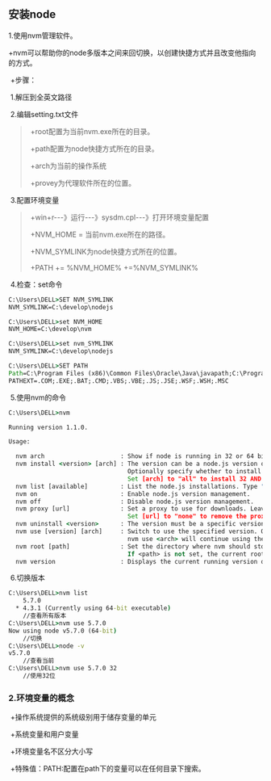 ## 安装node

1.使用nvm管理软件。

​	+nvm可以帮助你的node多版本之间来回切换，以创建快捷方式并且改变他指向的方式。

​	+步骤：

​		1.解压到全英文路径

​		2.编辑setting.txt文件

> ​			+root配置为当前nvm.exe所在的目录。
>
> ​			+path配置为node快捷方式所在的目录。
>
> ​			+arch为当前的操作系统
>
> ​			+provey为代理软件所在的位置。
>

​		3.配置环境变量

> ​			+win+r---》运行---》sysdm.cpl---》打开环境变量配置
>
> ​			+NVM_HOME = 当前nvm.exe所在的路径。
>
> ​			+NVM_SYMLINK为node快捷方式所在的位置。
>
> ​			+PATH += %NVM_HOME% +=%NVM_SYMLINK%
>

​		4.检查：set命令

```cmd
C:\Users\DELL>SET NVM_SYMLINK
NVM_SYMLINK=C:\develop\nodejs

C:\Users\DELL>set NVM_HOME
NVM_HOME=C:\develop\nvm

C:\Users\DELL>set nvm_SYMLINK
NVM_SYMLINK=C:\develop\nodejs

C:\Users\DELL>SET PATH
Path=C:\Program Files (x86)\Common Files\Oracle\Java\javapath;C:\Program Files\Java\jdk1.8.0_144\bin;C:\ProgramData\Oracle\Java\javapath;C:\Program Files (x86)\Razer Chroma SDK\bin;C:\Program Files\Razer Chroma SDK\bin;C:\Program Files (x86)\Intel\iCLS Client\;C:\Program Files\Intel\iCLS Client\;C:\Program Files\Intel\WiFi\bin;C:\Windows\system32;C:\Windows;C:\Windows\System32\Wbem;C:\Windows\System32\WindowsPowerShell\v1.0\;C:\Program Files (x86)\Intel\Intel(R) Management Engine Components\DAL;C:\Program Files\Intel\Intel(R) Management Engine Components\DAL;C:\Program Files (x86)\Intel\Intel(R) Management Engine Components\IPT;C:\Program Files\Intel\Intel(R) Management Engine Components\IPT;C:\Program Files (x86)\NVIDIA Corporation\PhysX\Common;C:\Users\DELL\AppData\Local\Microsoft\WindowsApps;C:\Program Files\Common Files\Intel\WirelessCommon\;;C:\WINDOWS\system32;C:\WINDOWS;C:\WINDOWS\System32\Wbem;C:\WINDOWS\System32\WindowsPowerShell\v1.0\;C:\WINDOWS\System32\OpenSSH\;F:\tool\command;C:\Users\DELL\AppData\Local\Microsoft\WindowsApps;C:\Program Files\Bandizip\;C:\Program Files\Java\jdk1.8.0_144\bin;C:\Users\DELL\AppData\Local\atom\bin;C:\develop\nvm;C:\develop\nodejs;
PATHEXT=.COM;.EXE;.BAT;.CMD;.VBS;.VBE;.JS;.JSE;.WSF;.WSH;.MSC

```

​		5.使用nvm的命令

```cmd
C:\Users\DELL>nvm

Running version 1.1.0.

Usage:

  nvm arch                     : Show if node is running in 32 or 64 bit mode.
  nvm install <version> [arch] : The version can be a node.js version or "latest" for the latest stable version.
                                 Optionally specify whether to install the 32 or 64 bit version (defaults to system arch).
                                 Set [arch] to "all" to install 32 AND 64 bit versions.
  nvm list [available]         : List the node.js installations. Type "available" at the end to see what can be installed. Aliased as ls.
  nvm on                       : Enable node.js version management.
  nvm off                      : Disable node.js version management.
  nvm proxy [url]              : Set a proxy to use for downloads. Leave [url] blank to see the current proxy.
                                 Set [url] to "none" to remove the proxy.
  nvm uninstall <version>      : The version must be a specific version.
  nvm use [version] [arch]     : Switch to use the specified version. Optionally specify 32/64bit architecture.
                                 nvm use <arch> will continue using the selected version, but switch to 32/64 bit mode.
  nvm root [path]              : Set the directory where nvm should store different versions of node.js.
                                 If <path> is not set, the current root will be displayed.
  nvm version                  : Displays the current running version of nvm for Windows. Aliased as v.
```

​		6.切换版本

```cmd
C:\Users\DELL>nvm list
    5.7.0
  * 4.3.1 (Currently using 64-bit executable)
	//查看所有版本
C:\Users\DELL>nvm use 5.7.0
Now using node v5.7.0 (64-bit)
	//切换
C:\Users\DELL>node -v
v5.7.0
	//查看当前
C:\Users\DELL>nvm use 5.7.0 32
	//使用32位
```

### 2.环境变量的概念

​	+操作系统提供的系统级别用于储存变量的单元

​	+系统变量和用户变量

​	+环境变量名不区分大小写

​	+特殊值：PATH:配置在path下的变量可以在任何目录下搜索。